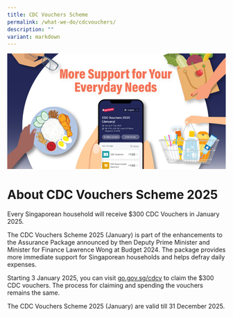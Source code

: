 ```yaml
---
title: CDC Vouchers Scheme
permalink: /what-we-do/cdcvouchers/
description: ""
variant: markdown
---
```

![](/images/Landing_page_banner.png)

# About CDC Vouchers Scheme 2025


Every Singaporean household will receive $300 CDC Vouchers in January 2025.

The CDC Vouchers Scheme 2025 (January) is part of the enhancements to the Assurance Package announced by then Deputy Prime Minister and Minister for Finance Lawrence Wong at Budget 2024. The package provides more immediate support for Singaporean households and helps defray daily expenses.

Starting 3 January 2025, you can visit [go.gov.sg/cdcv](https://go.gov.sg/cdcv) to claim the $300 CDC vouchers. The process for claiming and spending the vouchers remains the same.

The CDC Vouchers Scheme 2025 (January) are valid till 31 December 2025.